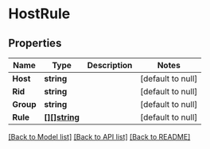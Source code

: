 # HostRule

## Properties
Name | Type | Description | Notes
------------ | ------------- | ------------- | -------------
**Host** | **string** |  | [default to null]
**Rid** | **string** |  | [default to null]
**Group** | **string** |  | [default to null]
**Rule** | [**[][]string**](array.md) |  | [default to null]

[[Back to Model list]](../README.md#documentation-for-models) [[Back to API list]](../README.md#documentation-for-api-endpoints) [[Back to README]](../README.md)

